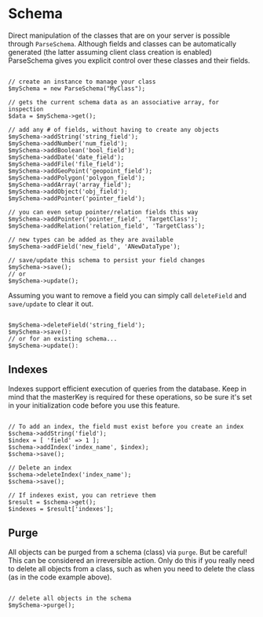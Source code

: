 # Schema

Direct manipulation of the classes that are on your server is possible through `ParseSchema`. Although fields and classes can be automatically generated (the latter assuming client class creation is enabled) ParseSchema gives you explicit control over these classes and their fields.

<pre><code class="php">
// create an instance to manage your class
$mySchema = new ParseSchema("MyClass");

// gets the current schema data as an associative array, for inspection
$data = $mySchema->get();

// add any # of fields, without having to create any objects
$mySchema->addString('string_field');
$mySchema->addNumber('num_field');
$mySchema->addBoolean('bool_field');
$mySchema->addDate('date_field');
$mySchema->addFile('file_field');
$mySchema->addGeoPoint('geopoint_field');
$mySchema->addPolygon('polygon_field');
$mySchema->addArray('array_field');
$mySchema->addObject('obj_field');
$mySchema->addPointer('pointer_field');

// you can even setup pointer/relation fields this way
$mySchema->addPointer('pointer_field', 'TargetClass');
$mySchema->addRelation('relation_field', 'TargetClass');

// new types can be added as they are available
$mySchema->addField('new_field', 'ANewDataType');

// save/update this schema to persist your field changes
$mySchema->save();
// or
$mySchema->update();
</code></pre>

Assuming you want to remove a field you can simply call `deleteField` and `save/update` to clear it out.

<pre><code class="php">
$mySchema->deleteField('string_field');
$mySchema->save():
// or for an existing schema...
$mySchema->update():
</code></pre>

## Indexes

Indexes support efficient execution of queries from the database. Keep in mind that the masterKey is required for these operations, so be sure it's set in your initialization code before you use this feature.

<pre><code class="php">
// To add an index, the field must exist before you create an index
$schema->addString('field');
$index = [ 'field' => 1 ];
$schema->addIndex('index_name', $index);
$schema->save();

// Delete an index
$schema->deleteIndex('index_name');
$schema->save();

// If indexes exist, you can retrieve them
$result = $schema->get();
$indexes = $result['indexes'];
</code></pre>

## Purge

All objects can be purged from a schema (class) via `purge`. But be careful! This can be considered an irreversible action. Only do this if you really need to delete all objects from a class, such as when you need to delete the class (as in the code example above).

<pre><code class="php">
// delete all objects in the schema
$mySchema->purge();
</code></pre>